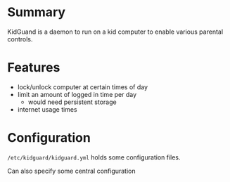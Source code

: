 # Summary

KidGuand is a daemon to run on a kid computer to enable various
parental controls.

# Features

* lock/unlock computer at certain times of day
* limit an amount of logged in time per day
  * would need persistent storage
* internet usage times

# Configuration

`/etc/kidguard/kidguard.yml` holds some configuration files.

Can also specify some central configuration
